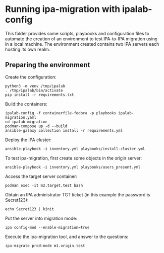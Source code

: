 # Running ipa-migration with ipalab-config

This folder provides some scripts, playbooks and configuration files to automate the creation of an environment to test IPA-to-IPA migration using in a local machine. The environment created contains two IPA servers each hosting its own realm.

## Preparing the environment

Create the configuration:

```
python3 -m venv /tmp/ipalab
. /tmp/ipalab/bin/activate
pip install -r requirements.txt
```

Build the containers:

```
ipalab-config -f containerfile-fedora -p playbooks ipalab-migration.yaml
cd ipalab-migration
podman-compose up -d --build
ansible-galaxy collection install -r requirements.yml
```

Deploy the IPA cluster:

```
ansible-playbook -i inventory.yml playbooks/install-cluster.yml
```

To test ipa-migration, first create some objects in the origin server:

```
ansible-playbook -i inventory.yml playbooks/users_present.yml
```

Access the target server container:

```
podman exec -it m2.target.test bash
```

Obtain an IPA administrator TGT ticket (in this example the password is Secret123):
```
echo Secret123 | kinit
```

Put the server into migration mode:
```
ipa config-mod --enable-migration=true
```

Execute the ipa-migration tool, and answer to the questions:

```
ipa-migrate prod-mode m1.origin.test
```

